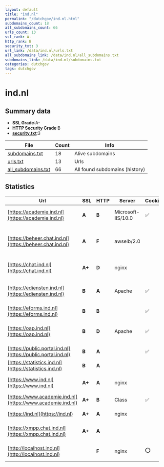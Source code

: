 ```yaml
---
layout: default
title: "ind.nl"
permalink: "/dutchgov/ind.nl.html"
subdomains_count: 18
all_subdomains_count: 66
urls_count: 13
ssl_rank: A-
http_rank: B
security_txt: 3
url_link: /data/ind.nl/urls.txt
all_subdomains_link: /data/ind.nl/all_subdomains.txt
subdomains_link: /data/ind.nl/subdomains.txt
categories: dutchgov
tags: dutchgov
---
```



# ind.nl
## Summary data


 - **SSL Grade**:A-
 - **HTTP Security Grade**:B
 - **[security.txt](https://www.digitaleoverheid.nl/nieuws/standaard-security-txt-nu-verplicht-voor-overheid/)**:3


| File       | Count | Info |
|------------|-------|------|
|[subdomains.txt](/DutchGovScope/data/ind.nl/subdomains.txt)|18|Alive subdomains|
|[urls.txt](/DutchGovScope/data/ind.nl/urls.txt)|13|Urls|
|[all_subdomains.txt](/DutchGovScope/data/ind.nl/all_subdomains.txt)|66|All found subdomains (history)|


## Statistics


| Url | SSL | HTTP | Server | Cookie | HSTS | CORS | CTO | CSP | XFO | XXP | RP |FP| Tech |Title |
|--------|-------|-------|------|------|------|------|------|------|------|------|------|------|------|------|
|[https://academie.ind.nl](https://academie.ind.nl)| **A**| **B**|Microsoft-IIS/10.0|:white_check_mark: |:white_check_mark: | | |:warning: | | :white_check_mark: | :white_check_mark: | |IIS:10.0 Windows Server|Document Moved|
|[https://beheer.chat.ind.nl](https://beheer.chat.ind.nl)| **A**| **F**|awselb/2.0| | | | | | | | :white_check_mark: | |Amazon ELB Amazon Web Services|403 Forbidden|
|[https://chat.ind.nl](https://chat.ind.nl)| **A+**| **D**|nginx| | | | | | :white_check_mark: | :white_check_mark: | :white_check_mark: | |HSTS Nginx|301 Moved Perman...|
|[https://ediensten.ind.nl](https://ediensten.ind.nl)| **B**| **A**|Apache|:white_check_mark: |:white_check_mark: | | | :white_check_mark:| :white_check_mark: | | :white_check_mark: | |Apache HTTP Server HSTS|A-Select Filter...|
|[https://eforms.ind.nl](https://eforms.ind.nl)| **B**| **B**||:white_check_mark: |:white_check_mark: | | | | | | :white_check_mark: | |HSTS||
|[https://oap.ind.nl](https://oap.ind.nl)| **B**| **D**|Apache|:white_check_mark: |:white_check_mark: | | | | | | :white_check_mark: | |Apache HTTP Server HSTS|403 Forbidden|
|[https://public.portal.ind.nl](https://public.portal.ind.nl)| **B**| **A**||:white_check_mark: |:white_check_mark: | | |:warning: | :white_check_mark: | :white_check_mark: | :white_check_mark: | |HSTS Java|Portaal Zakelijk...|
|[https://statistics.ind.nl](https://statistics.ind.nl)| **B**| **A**|| |:white_check_mark: | | | | :white_check_mark: | | :white_check_mark: | |HSTS||
|[https://www.ind.nl](https://www.ind.nl)| **A+**| **A**|nginx| |:white_check_mark: | | |:warning: | :white_check_mark: | :white_check_mark: | :white_check_mark: | |HSTS Nginx|301 Moved Perman...|
|[https://www.academie.ind.nl](https://www.academie.ind.nl)| **A+**| **B**|Class|:white_check_mark: |:white_check_mark: | | |:warning: | | :white_check_mark: | :white_check_mark: | |HSTS||
|[https://ind.nl](https://ind.nl)| **A+**| **A**|nginx| |:white_check_mark: | | |:warning: | :white_check_mark: | :white_check_mark: | :white_check_mark: | |HSTS Nginx|Redirecting to h...|
|[https://xmpp.chat.ind.nl](https://xmpp.chat.ind.nl)| **A+**| **A**|| |:white_check_mark: | | | | :white_check_mark: | :white_check_mark: | :white_check_mark: | |HSTS|301 Moved Perman...|
|[http://localhost.ind.nl](http://localhost.ind.nl)| | **F**|nginx|:o: | | | | | :white_check_mark: | :white_check_mark: | :white_check_mark: | |Laravel Nginx PHP|Weakpass|

